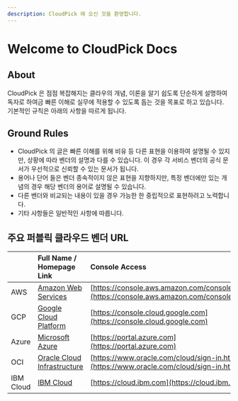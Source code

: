 ```yaml
---
description: CloudPick 에 오신 것을 환영합니다.
---
```


# Welcome to CloudPick Docs

## About

CloudPick 은 점점 복잡해지는 클라우의 개념, 이론을 알기 쉽도록 단순하게 설명하여 독자로 하여금 빠른 이해로 실무에 적용할 수 있도록 돕는 것을 목표로 하고 있습니다.  
기본적인 규칙은 아래의 사항을 따르게 됩니다.

## Ground Rules

* CloudPick 의 글은 빠른 이해를 위해 비유 등 다른 표현을 이용하여 설명될 수 있지만, 상황에 따라 벤더의 설명과 다를 수 있습니다. 이 경우 각 서비스 벤더의 공식 문서가 우선적으로 신뢰할 수 있는 문서가 됩니다.
* 용어나 단어 들은 벤더 종속적이지 않은 표현을 지향하지만, 특정 벤더에만 있는 개념의 경우 해당 벤더의 용어로 설명될 수 있습니다.
* 다른 벤더와 비교되는 내용이 있을 경우 가능한 한 중립적으로 표현하려고 노력합니다.
* 기타 사항들은 일반적인 사항에 따릅니다.

## 주요 퍼블릭 클라우드 벤더 URL

|  | Full Name / Homepage Link | Console Access |
| :--- | :--- | :--- |
| AWS | [Amazon Web Services](%20%20https://aws.amazon.com/ko) | [https://console.aws.amazon.com/console/home](https://console.aws.amazon.com/console/home) |
| GCP | [Google Cloud Platform](%20%20https://cloud.google.com) | [https://console.cloud.google.com](https://console.cloud.google.com) |
| Azure | [Microsoft Azure](%20%20https://azure.microsoft.com/ko-kr) | [https://portal.azure.com](https://portal.azure.com) |
| OCI | [Oracle Cloud Infrastructure](%20%20https://www.oracle.com/kr/cloud) | [https://www.oracle.com/cloud/sign-in.html](https://www.oracle.com/cloud/sign-in.html) |
| IBM Cloud | [IBM Cloud](https://www.ibm.com/kr-ko/cloud) | [https://cloud.ibm.com](https://cloud.ibm.com) |

